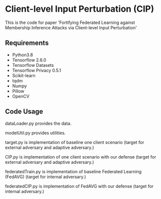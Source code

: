 # Client-level Input Perturbation (CIP)
This is the code for paper 'Fortifying Federated Learning against Membership
Inference Attacks via Client-level Input Perturbation'


## Requirements
+ Python3.8
+ Tensorflow 2.6.0
+ Tensorflow Datasets
+ Tensorflow Privacy 0.5.1
+ Scikit-learn
+ tqdm
+ Numpy
+ Pillow
+ OpenCV

## Code Usage

dataLoader.py provides the data.

modelUtil.py provides utilities.

target.py is implementation of baseline one client scenario (target for external adversary and adaptive adversary.)

CIP.py is implementation of one client scenario with our defense (target for external adversary and adaptive adversary.)

federatedTrain.py is implementation of baseline Federated Learning (FedAVG) (target for internal adversary.)

federatedCIP.py is implementation of FedAVG with our defense (target for internal adversary.)
